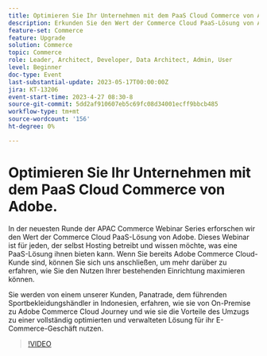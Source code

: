 ```yaml
---
title: Optimieren Sie Ihr Unternehmen mit dem PaaS Cloud Commerce von Adobe.
description: Erkunden Sie den Wert der Commerce Cloud PaaS-Lösung von Adobe. Für alle, die sich derzeit selbst hosten und wissen möchten, was eine PaaS-Lösung ihnen bieten könnte, ist dieses Webinar für Sie.
feature-set: Commerce
feature: Upgrade
solution: Commerce
topic: Commerce
role: Leader, Architect, Developer, Data Architect, Admin, User
level: Beginner
doc-type: Event
last-substantial-update: 2023-05-17T00:00:00Z
jira: KT-13206
event-start-time: 2023-4-27 08:30-8
source-git-commit: 5dd2af910607eb5c69fc08d34001ecff9bbcb485
workflow-type: tm+mt
source-wordcount: '156'
ht-degree: 0%

---
```



# Optimieren Sie Ihr Unternehmen mit dem PaaS Cloud Commerce von Adobe.

In der neuesten Runde der APAC Commerce Webinar Series erforschen wir den Wert der Commerce Cloud PaaS-Lösung von Adobe. Dieses Webinar ist für jeden, der selbst Hosting betreibt und wissen möchte, was eine PaaS-Lösung ihnen bieten kann. Wenn Sie bereits Adobe Commerce Cloud-Kunde sind, können Sie sich uns anschließen, um mehr darüber zu erfahren, wie Sie den Nutzen Ihrer bestehenden Einrichtung maximieren können.

Sie werden von einem unserer Kunden, Panatrade, dem führenden Sportbekleidungshändler in Indonesien, erfahren, wie sie von On-Premise zu Adobe Commerce Cloud Journey und wie sie die Vorteile des Umzugs zu einer vollständig optimierten und verwalteten Lösung für ihr E-Commerce-Geschäft nutzen.

>[!VIDEO](https://video.tv.adobe.com/v/3419132/?learn=on)
